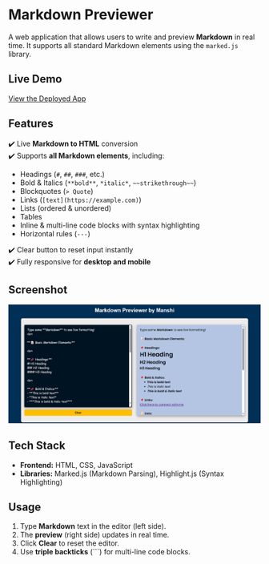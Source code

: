 # Markdown Previewer  

A web application that allows users to write and preview **Markdown** in real time. It supports all standard Markdown elements using the `marked.js` library.  

## Live Demo  
[View the Deployed App](https://markdown-previewer-by-manshi.netlify.app/) 

## Features  
✔️ Live **Markdown to HTML** conversion  
✔️ Supports **all Markdown elements**, including:  
   - Headings (`#`, `##`, `###`, etc.)  
   - Bold & Italics (`**bold**`, `*italic*`, `~~strikethrough~~`)  
   - Blockquotes (`> Quote`)  
   - Links (`[text](https://example.com)`)  
   - Lists (ordered & unordered)  
   - Tables  
   - Inline & multi-line code blocks with syntax highlighting  
   - Horizontal rules (`---`)
 
✔️ Clear button to reset input instantly  
✔️ Fully responsive for **desktop and mobile**  

## Screenshot  

![Markdown Previewer](./screenshot.png) 

## Tech Stack  
- **Frontend:** HTML, CSS, JavaScript  
- **Libraries:** Marked.js (Markdown Parsing), Highlight.js (Syntax Highlighting)  

## Usage  
1. Type **Markdown** text in the editor (left side).  
2. The **preview** (right side) updates in real time.  
3. Click **Clear** to reset the editor.  
4. Use **triple backticks** (\`\`\`) for multi-line code blocks.  
